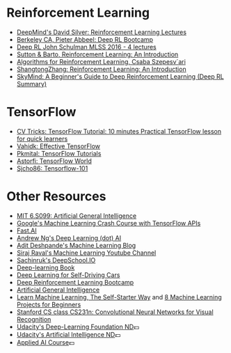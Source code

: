 # Reinforcement Learning
- [DeepMind's David Silver: Reinforcement Learning Lectures](https://www.youtube.com/watch?v=2pWv7GOvuf0&list=PLqYmG7hTraZDM-OYHWgPebj2MfCFzFObQ)
- [Berkeley CA, Pieter Abbeel: Deep RL Bootcamp](https://sites.google.com/view/deep-rl-bootcamp/lectures)
- [Deep RL John Schulman MLSS 2016 - 4 lectures](https://www.youtube.com/playlist?list=PL4dfz4CPlsXOQ9lnBvQITQgQnsIzU35If)
- [Sutton & Barto, Reinforcement Learning: An Introduction](http://incompleteideas.net/book/bookdraft2017nov5.pdf)
- [Algorithms for Reinforcement Learning, Csaba Szepesv´ari](https://sites.ualberta.ca/~szepesva/papers/RLAlgsInMDPs.pdf)
- [ShangtongZhang: Reinforcement Learning: An Introduction](https://github.com/ShangtongZhang/reinforcement-learning-an-introduction)
- [SkyMind: A Beginner's Guide to Deep Reinforcement Learning (Deep RL Summary)](https://skymind.ai/wiki/deep-reinforcement-learning)

# TensorFlow
- [CV Tricks: TensorFlow Tutorial: 10 minutes Practical TensorFlow lesson for quick learners](http://cv-tricks.com/artificial-intelligence/deep-learning/deep-learning-frameworks/tensorflow-tutorial/)
- [Vahidk: Effective TensorFlow](https://github.com/vahidk/EffectiveTensorflow)
- [Pkmital: TensorFlow Tutorials](https://github.com/pkmital/tensorflow_tutorials)
- [Astorfi: TensorFlow World](https://github.com/astorfi/TensorFlow-World)
- [Sjcho86: Tensorflow-101](https://github.com/sjchoi86/Tensorflow-101)


# Other Resources

- [MIT 6.S099: Artificial General Intelligence](https://agi.mit.edu/)
- [Google's Machine Learning Crash Course with TensorFlow APIs](https://developers.google.com/machine-learning/crash-course/)
- [Fast.AI](https://fast.ai)
- [Andrew Ng's Deep Learning (dot) AI](https://www.deeplearning.ai)
- [Adit Deshpande's Machine Learning Blog](https://adeshpande3.github.io)
- [Siraj Raval's Machine Learning Youtube Channel](https://www.youtube.com/channel/UCWN3xxRkmTPmbKwht9FuE5A)
- [Sachinruk's DeepSchool.IO](https://github.com/sachinruk/deepschool.io/)
- [Deep-learning Book](http://www.deeplearningbook.org/)
- [Deep Learning for Self-Driving Cars](https://selfdrivingcars.mit.edu/)
- [Deep Reinforcement Learning Bootcamp](https://people.eecs.berkeley.edu/~pabbeel/)
- [Artificial General Intelligence](https://agi.mit.edu/)
- [Learn Machine Learning, The Self-Starter Way](https://elitedatascience.com/learn-machine-learning) and [8 Machine Learning Projects for Beginners](https://elitedatascience.com/machine-learning-projects-for-beginners)
- [Stanford CS class CS231n: Convolutional Neural Networks for Visual Recognition](http://cs231n.github.io/convolutional-networks/)
- [Udacity's Deep-Learning Foundation ND](https://www.udacity.com/course/deep-learning-nanodegree-foundation--nd101):dollar:
- [Udacity's Artificial Intelligence ND](https://www.udacity.com/ai):dollar:
- [Applied AI Course](https://www.appliedaicourse.com/):dollar:
